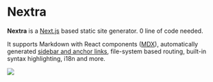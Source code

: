 # Nextra

**Nextra** is a [Next.js](https://nextjs.org) based static site generator. 0 line of code needed.  

It supports Markdown with React components ([MDX](/docs/mdx)), automatically generated [sidebar and anchor links](/docs/anchors), file-system based routing, built-in syntax highlighting, i18n and more.

![](/demo.png)
